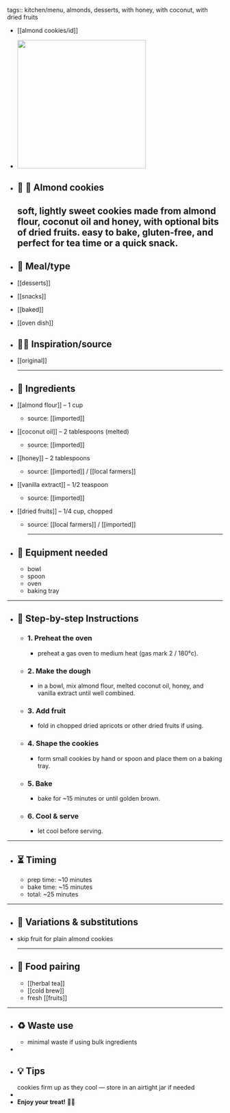 tags:: kitchen/menu, almonds, desserts, with honey, with coconut, with dried fruits

- [[almond cookies/id]]
- <img src="https://peach-geographical-bat-397.mypinata.cloud/ipfs/bafkreib3htw2oet3zob4qlstswy6cozod3egxvs3kzqtwpizazoxbwb7b4" style="width:300px; height:auto;" />
- ## 🧾 🍪 Almond cookies
  soft, lightly sweet cookies made from almond flour, coconut oil and honey, with optional bits of dried fruits. easy to bake, gluten-free, and perfect for tea time or a quick snack.
  ---
- ## 🍴 Meal/type
- [[desserts]]
- [[snacks]]
- [[baked]]
- [[oven dish]]
- ## 👩‍🍳 Inspiration/source
- [[original]]
  
  ---
- ## 🍃 Ingredients
- [[almond flour]] – 1 cup
	- source: [[imported]]
- [[coconut oil]] – 2 tablespoons (melted)
	- source: [[imported]]
- [[honey]] – 2 tablespoons
	- source: [[imported]] / [[local farmers]]
- [[vanilla extract]] – 1/2 teaspoon
	- source: [[imported]]
- [[dried fruits]] – 1/4 cup, chopped
	- source: [[local farmers]] / [[imported]]
	  
	  ---
- ## 🔧 Equipment needed
	- bowl
	- spoon
	- oven
	- baking tray
- ---
- ## 📝 Step-by-step Instructions
	- ### 1. Preheat the oven
		- preheat a gas oven to medium heat (gas mark 2 / 180°c).
	- ### 2. Make the dough
		- in a bowl, mix almond flour, melted coconut oil, honey, and vanilla extract until well combined.
	- ### 3. Add fruit
		- fold in chopped dried apricots or other dried fruits if using.
	- ### 4. Shape the cookies
		- form small cookies by hand or spoon and place them on a baking tray.
	- ### 5. Bake
		- bake for ~15 minutes or until golden brown.
	- ### 6. Cool & serve
		- let cool before serving.
- ---
- ## ⏳ Timing
	- prep time: ~10 minutes
	- bake time: ~15 minutes
	- total: ~25 minutes
- ---
- ## 🧪 Variations & substitutions
- skip fruit for plain almond cookies
  
  ---
- ## 🧭 Food pairing
	- [[herbal tea]]
	- [[cold brew]]
	- fresh [[fruits]]
- ---
- ## ♻️ Waste use
	- minimal waste if using bulk ingredients
-
- ## 💡 Tips  
  cookies firm up as they cool — store in an airtight jar if needed
-
- **Enjoy your treat!** 🍪🌿
